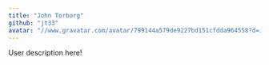 ```yaml
---
title: "John Torborg"
github: "jt33"
avatar: "//www.gravatar.com/avatar/799144a579de9227bd151cfdda964558?d=identicon"
---
```


User description here!
